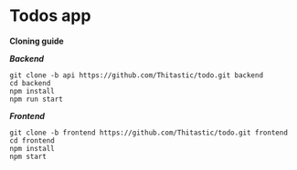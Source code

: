 # Todos app
**Cloning guide**

***Backend***

    git clone -b api https://github.com/Thitastic/todo.git backend
    cd backend
    npm install
    npm run start
***Frontend***

    git clone -b frontend https://github.com/Thitastic/todo.git frontend
    cd frontend
    npm install
    npm start
